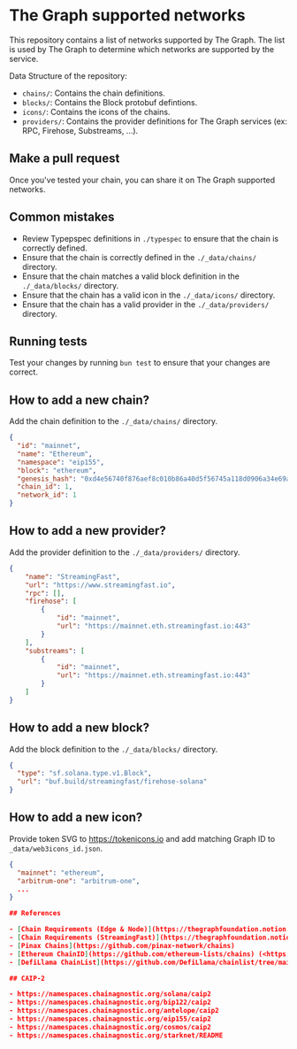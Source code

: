 # The Graph supported networks

This repository contains a list of networks supported by The Graph. The list is used by The Graph to determine which networks are supported by the service.

Data Structure of the repository:

- `chains/`: Contains the chain definitions.
- `blocks/`: Contains the Block protobuf defintions.
- `icons/`: Contains the icons of the chains.
- `providers/`: Contains the provider definitions for The Graph services (ex: RPC, Firehose, Substreams, ...).

## Make a pull request

Once you've tested your chain, you can share it on The Graph supported networks.

## Common mistakes

- Review Typepspec definitions in `./typespec` to ensure that the chain is correctly defined.
- Ensure that the chain is correctly defined in the `./_data/chains/` directory.
- Ensure that the chain matches a valid block definition in the `./_data/blocks/` directory.
- Ensure that the chain has a valid icon in the `./_data/icons/` directory.
- Ensure that the chain has a valid provider in the `./_data/providers/` directory.

## Running tests

Test your changes by running `bun test` to ensure that your changes are correct.

## How to add a new chain?

Add the chain definition to the `./_data/chains/` directory.

```json
{
  "id": "mainnet",
  "name": "Ethereum",
  "namespace": "eip155",
  "block": "ethereum",
  "genesis_hash": "0xd4e56740f876aef8c010b86a40d5f56745a118d0906a34e69aec8c0db1cb8fa3",
  "chain_id": 1,
  "network_id": 1
}
```

## How to add a new provider?

Add the provider definition to the `./_data/providers/` directory.

```json
{
    "name": "StreamingFast",
    "url": "https://www.streamingfast.io",
    "rpc": [],
    "firehose": [
        {
            "id": "mainnet",
            "url": "https://mainnet.eth.streamingfast.io:443"
        }
    ],
    "substreams": [
        {
            "id": "mainnet",
            "url": "https://mainnet.eth.streamingfast.io:443"
        }
    ]
}
```

## How to add a new block?

Add the block definition to the `./_data/blocks/` directory.

```json
{
  "type": "sf.solana.type.v1.Block",
  "url": "buf.build/streamingfast/firehose-solana"
}
```

## How to add a new icon?

Provide token SVG to <https://tokenicons.io> and add matching Graph ID to `_data/web3icons_id.json`.

```json
{
  "mainnet": "ethereum",
  "arbitrum-one": "arbitrum-one",
  ...
}

## References

- [Chain Requirements (Edge & Node)](https://thegraphfoundation.notion.site/Chain-Requirements-Edge-Node-1d7e961a7235459e852a647dcf55c6b9)
- [Chain Requirements (StreamingFast)](https://thegraphfoundation.notion.site/Chain-Requirements-StreamingFast-1c9b85883f1d4c33b62042376d24ea67)
- [Pinax Chains](https://github.com/pinax-network/chains)
- [Ethereum ChainID](https://github.com/ethereum-lists/chains) (<https://chainid.network/>)
- [DefiLlama ChainList](https://github.com/DefiLlama/chainlist/tree/main) (<https://chainlist.org/>)

## CAIP-2

- https://namespaces.chainagnostic.org/solana/caip2
- https://namespaces.chainagnostic.org/bip122/caip2
- https://namespaces.chainagnostic.org/antelope/caip2
- https://namespaces.chainagnostic.org/eip155/caip2
- https://namespaces.chainagnostic.org/cosmos/caip2
- https://namespaces.chainagnostic.org/starknet/README

